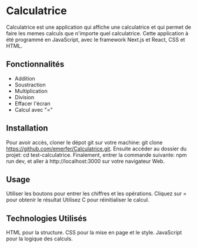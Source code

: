 # Calculatrice

Calculatrice est une application qui affiche une calculatrice et qui permet de faire les memes calculs que n'importe quel calculatrice.
Cette application à été programmé en JavaScript, avec le framework Next.js et React, CSS et HTML.

## Fonctionnalités

- Addition
- Soustraction
- Multiplication
- Division
- Effacer l'écran
- Calcul avec "="

## Installation

Pour avoir accès, cloner le dépot git sur votre machine:
git clone https://github.com/emerfer/Calculatrice.git.
Ensuite accéder au dossier du projet: 
cd test-calculatrice.
Finalement, entrer la commande suivante: npm run dev, et aller à http://localhost:3000 sur votre navigateur Web.

## Usage 

Utiliser les boutons pour entrer les chiffres et les opérations.
Cliquez sur = pour obtenir le résultat
Utilisez C pour réinitialiser le calcul.

## Technologies Utilisés

HTML pour la structure.
CSS pour la mise en page et le style.
JavaScript pour la logique des calculs.
